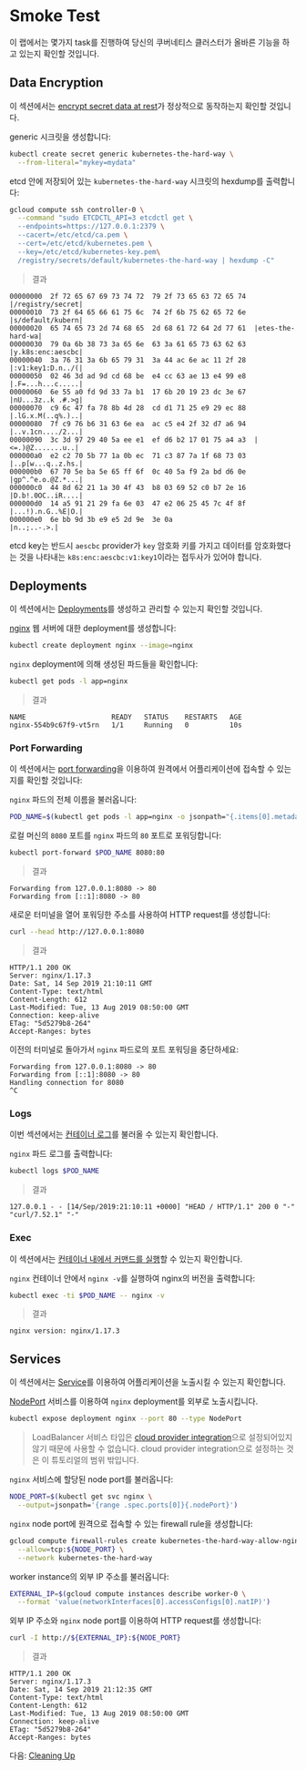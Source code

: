 # Smoke Test

이 랩에서는 몇가지 task를 진행하여 당신의 쿠버네티스 클러스터가 올바른 기능을 하고 있는지 확인할 것입니다.

## Data Encryption

이 섹션에서는 [encrypt secret data at rest](https://kubernetes.io/docs/tasks/administer-cluster/encrypt-data/#verifying-that-data-is-encrypted)가 정상적으로 동작하는지 확인할 것입니다.

generic 시크릿을 생성합니다:

```bash
kubectl create secret generic kubernetes-the-hard-way \
  --from-literal="mykey=mydata"
```

etcd 안에 저장되어 있는 `kubernetes-the-hard-way` 시크릿의 hexdump를 출력합니다:

```bash
gcloud compute ssh controller-0 \
  --command "sudo ETCDCTL_API=3 etcdctl get \
  --endpoints=https://127.0.0.1:2379 \
  --cacert=/etc/etcd/ca.pem \
  --cert=/etc/etcd/kubernetes.pem \
  --key=/etc/etcd/kubernetes-key.pem\
  /registry/secrets/default/kubernetes-the-hard-way | hexdump -C"
```

> 결과

```
00000000  2f 72 65 67 69 73 74 72  79 2f 73 65 63 72 65 74  |/registry/secret|
00000010  73 2f 64 65 66 61 75 6c  74 2f 6b 75 62 65 72 6e  |s/default/kubern|
00000020  65 74 65 73 2d 74 68 65  2d 68 61 72 64 2d 77 61  |etes-the-hard-wa|
00000030  79 0a 6b 38 73 3a 65 6e  63 3a 61 65 73 63 62 63  |y.k8s:enc:aescbc|
00000040  3a 76 31 3a 6b 65 79 31  3a 44 ac 6e ac 11 2f 28  |:v1:key1:D.n../(|
00000050  02 46 3d ad 9d cd 68 be  e4 cc 63 ae 13 e4 99 e8  |.F=...h...c.....|
00000060  6e 55 a0 fd 9d 33 7a b1  17 6b 20 19 23 dc 3e 67  |nU...3z..k .#.>g|
00000070  c9 6c 47 fa 78 8b 4d 28  cd d1 71 25 e9 29 ec 88  |.lG.x.M(..q%.)..|
00000080  7f c9 76 b6 31 63 6e ea  ac c5 e4 2f 32 d7 a6 94  |..v.1cn..../2...|
00000090  3c 3d 97 29 40 5a ee e1  ef d6 b2 17 01 75 a4 a3  |<=.)@Z.......u..|
000000a0  e2 c2 70 5b 77 1a 0b ec  71 c3 87 7a 1f 68 73 03  |..p[w...q..z.hs.|
000000b0  67 70 5e ba 5e 65 ff 6f  0c 40 5a f9 2a bd d6 0e  |gp^.^e.o.@Z.*...|
000000c0  44 8d 62 21 1a 30 4f 43  b8 03 69 52 c0 b7 2e 16  |D.b!.0OC..iR....|
000000d0  14 a5 91 21 29 fa 6e 03  47 e2 06 25 45 7c 4f 8f  |...!).n.G..%E|O.|
000000e0  6e bb 9d 3b e9 e5 2d 9e  3e 0a                    |n..;..-.>.|
```

etcd key는 반드시 `aescbc` provider가 `key` 암호화 키를 가지고 데이터를 암호화했다는 것을 나타내는 `k8s:enc:aescbc:v1:key1`이라는 접두사가 있어야 합니다.

## Deployments

이 섹션에서는 [Deployments](https://kubernetes.io/docs/concepts/workloads/controllers/deployment/)를 생성하고 관리할 수 있는지 확인할 것입니다.

[nginx](https://nginx.org/en/) 웹 서버에 대한 deployment를 생성합니다:

```bash
kubectl create deployment nginx --image=nginx
```

`nginx` deployment에 의해 생성된 파드들을 확인합니다:

```bash
kubectl get pods -l app=nginx
```

> 결과

```
NAME                     READY   STATUS    RESTARTS   AGE
nginx-554b9c67f9-vt5rn   1/1     Running   0          10s
```

### Port Forwarding

이 섹션에서는 [port forwarding](https://kubernetes.io/docs/tasks/access-application-cluster/port-forward-access-application-cluster/)을 이용하여 원격에서 어플리케이션에 접속할 수 있는지를 확인할 것입니다:

`nginx` 파드의 전체 이름을 불러옵니다:

```bash
POD_NAME=$(kubectl get pods -l app=nginx -o jsonpath="{.items[0].metadata.name}")
```

로컬 머신의 `8080` 포트를 `nginx` 파드의 `80` 포트로 포워딩합니다:

```bash
kubectl port-forward $POD_NAME 8080:80
```

> 결과

```
Forwarding from 127.0.0.1:8080 -> 80
Forwarding from [::1]:8080 -> 80
```

새로운 터미널을 열어 포워딩한 주소를 사용하여 HTTP request를 생성합니다:

```bash
curl --head http://127.0.0.1:8080
```

> 결과

```
HTTP/1.1 200 OK
Server: nginx/1.17.3
Date: Sat, 14 Sep 2019 21:10:11 GMT
Content-Type: text/html
Content-Length: 612
Last-Modified: Tue, 13 Aug 2019 08:50:00 GMT
Connection: keep-alive
ETag: "5d5279b8-264"
Accept-Ranges: bytes
```

이전의 터미널로 돌아가서 `nginx` 파드로의 포트 포워딩을 중단하세요:

```
Forwarding from 127.0.0.1:8080 -> 80
Forwarding from [::1]:8080 -> 80
Handling connection for 8080
^C
```

### Logs

이번 섹션에서는 [컨테이너 로그](https://kubernetes.io/docs/concepts/cluster-administration/logging/)를 불러올 수 있는지 확인합니다.

`nginx` 파드 로그를 출력합니다:

```bash
kubectl logs $POD_NAME
```

> 결과

```
127.0.0.1 - - [14/Sep/2019:21:10:11 +0000] "HEAD / HTTP/1.1" 200 0 "-" "curl/7.52.1" "-"
```

### Exec

이 섹션에서는 [컨테이너 내에서 커맨드를 실행](https://kubernetes.io/docs/tasks/debug-application-cluster/get-shell-running-container/#running-individual-commands-in-a-container)할 수 있는지 확인합니다.

`nginx` 컨테이너 안에서 `nginx -v`를 실행하여 nginx의 버전을 출력합니다:

```bash
kubectl exec -ti $POD_NAME -- nginx -v
```

> 결과

```
nginx version: nginx/1.17.3
```

## Services

이 섹션에서는 [Service](https://kubernetes.io/docs/concepts/services-networking/service/)를 이용하여 어플리케이션을 노출시킬 수 있는지 확인합니다.

[NodePort](https://kubernetes.io/docs/concepts/services-networking/service/#type-nodeport) 서비스를 이용하여 `nginx` deployment를 외부로 노출시킵니다.

```bash
kubectl expose deployment nginx --port 80 --type NodePort
```

> LoadBalancer 서비스 타입은 [cloud provider integration](https://kubernetes.io/docs/getting-started-guides/scratch/#cloud-provider)으로 설정되어있지 않기 때문에 사용할 수 없습니다. cloud provider integration으로 설정하는 것은 이 튜토리얼의 범위 밖입니다.

`nginx` 서비스에 할당된 node port를 불러옵니다:

```bash
NODE_PORT=$(kubectl get svc nginx \
  --output=jsonpath='{range .spec.ports[0]}{.nodePort}')
```

`nginx` node port에 원격으로 접속할 수 있는 firewall rule을 생성합니다:

```bash
gcloud compute firewall-rules create kubernetes-the-hard-way-allow-nginx-service \
  --allow=tcp:${NODE_PORT} \
  --network kubernetes-the-hard-way
```

worker instance의 외부 IP 주소를 불러옵니다:

```bash
EXTERNAL_IP=$(gcloud compute instances describe worker-0 \
  --format 'value(networkInterfaces[0].accessConfigs[0].natIP)')
```

외부 IP 주소와 `nginx` node port를 이용하여 HTTP request를 생성합니다:

```bash
curl -I http://${EXTERNAL_IP}:${NODE_PORT}
```

> 결과

```
HTTP/1.1 200 OK
Server: nginx/1.17.3
Date: Sat, 14 Sep 2019 21:12:35 GMT
Content-Type: text/html
Content-Length: 612
Last-Modified: Tue, 13 Aug 2019 08:50:00 GMT
Connection: keep-alive
ETag: "5d5279b8-264"
Accept-Ranges: bytes
```

다음: [Cleaning Up](14-cleanup.md)
